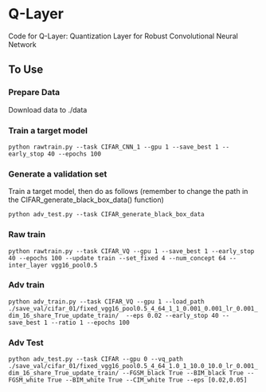 # Q-Layer
Code for Q-Layer: Quantization Layer for Robust Convolutional Neural Network

## To Use
### Prepare Data
Download data to ./data

### Train a target model
`python rawtrain.py --task CIFAR_CNN_1 --gpu 1 --save_best 1 --early_stop 40 --epochs 100`


### Generate a validation set
Train a target model, then do as follows (remember to change the path in the CIFAR_generate_black_box_data() function)

`python adv_test.py --task CIFAR_generate_black_box_data`

### Raw train
`python rawtrain.py --task CIFAR_VQ --gpu 1 --save_best 1 --early_stop 40 --epochs 100 --update train --set_fixed 4 --num_concept 64 --inter_layer vgg16_pool0.5`

### Adv train
`python adv_train.py --task CIFAR_VQ --gpu 1 --load_path ./save_val/cifar_01/fixed_vgg16_pool0.5_4_64_1_1_0.001_0.001_lr_0.001_dim_16_share_True_update_train/  --eps 0.02 --early_stop 40 --save_best 1 --ratio 1 --epochs 100`

### Adv Test
`python adv_test.py --task CIFAR --gpu 0 --vq_path ./save_val/cifar_01/fixed_vgg16_pool0.5_4_64_1.0_1_10.0_10.0_lr_0.001_dim_16_share_True_update_train/ --FGSM_black True --BIM_black True --FGSM_white True --BIM_white True --CIM_white True --eps [0.02,0.05]`


